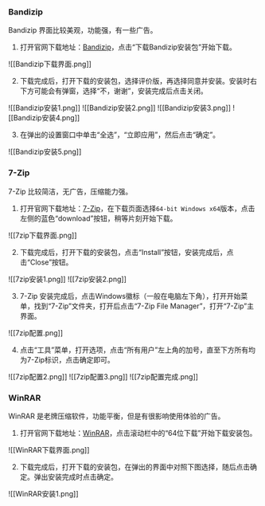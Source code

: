 ### Bandizip

Bandizip 界面比较美观，功能强，有一些广告。

1. 打开官网下载地址：[Bandizip](https://www.bandisoft.com/bandizip/)，点击“下载Bandizip安装包”开始下载。

![[Bandizip下载界面.png]]

2. 下载完成后，打开下载的安装包，选择评价版，再选择同意并安装。安装时右下方可能会有弹窗，选择“不，谢谢”，安装完成后点击关闭。

![[Bandizip安装1.png]]
![[Bandizip安装2.png]]
![[Bandizip安装3.png]]
![[Bandizip安装4.png]]

3. 在弹出的设置窗口中单击“全选”，“立即应用”，然后点击“确定”。

![[Bandizip安装5.png]]

### 7-Zip

7-Zip 比较简洁，无广告，压缩能力强。

1. 打开官网下载地址：[7-Zip](https://www.7-zip.org/download.html)，在下载页面选择`64-bit Windows x64`版本，点击左侧的蓝色“download”按钮，稍等片刻开始下载。

![[7zip下载界面.png]]

2. 下载完成后，打开下载的安装包，点击“Install”按钮，安装完成后，点击“Close”按钮。

![[7zip安装1.png]]
![[7zip安装2.png]]

3. 7-Zip 安装完成后，点击Windows徽标（一般在电脑左下角），打开开始菜单，找到“7-Zip”文件夹，打开后点击“7-Zip File Manager”，打开“7-Zip”主界面。

![[7zip配置.png]]

4. 点击“工具”菜单，打开选项，点击“所有用户”左上角的加号，直至下方所有均为7-Zip标识，点击确定即可。

![[7zip配置2.png]]
![[7zip配置3.png]]
![[7zip配置完成.png]]

### WinRAR

WinRAR 是老牌压缩软件，功能平衡，但是有很影响使用体验的广告。

1. 打开官网下载地址：[WinRAR](https://www.winrar.com.cn/)，点击滚动栏中的“64位下载”开始下载安装包。

![[WinRAR下载界面.png]]

2. 下载完成后，打开下载的安装包，在弹出的界面中对照下图选择，随后点击确定。弹出安装完成时点击确定。

![[WinRAR安装1.png]]

